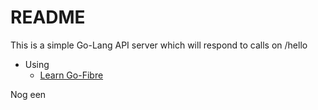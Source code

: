 # README #

This is a simple Go-Lang API server which will respond to calls on /hello

* Using
    * [Learn Go-Fibre](https://gofiber.io/)

Nog een


